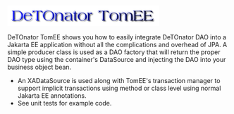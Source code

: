 ![Title](images/title.png)

DeTOnator TomEE shows you how to easily integrate DeTOnator DAO into a Jakarta EE application without all the complications and
overhead of JPA. A simple producer class is used as a DAO factory that will return the proper DAO type using the container's
DataSource and injecting the DAO into your business object bean.
* An XADataSource is used along with TomEE's transaction manager to support implicit transactions using method or class level using normal Jakarta EE annotations. 
* See unit tests for example code.
